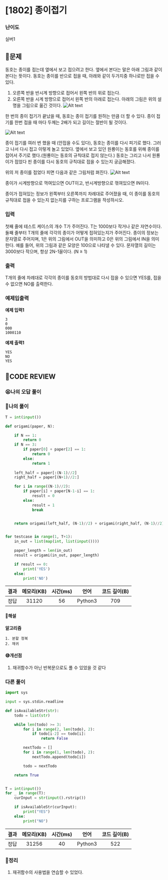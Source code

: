 # [1802] 종이접기

### **난이도**
실버1

## **📝문제**
동호는 종이를 접는데 옆에서 보고 접으려고 한다. 옆에서 본다는 말은 아래 그림과 같이 본다는 뜻이다. 동호는 종이를 반으로 접을 때, 아래와 같이 두가지중 하나로만 접을 수 있다.

1. 오른쪽 반을 반시계 방향으로 접어서 왼쪽 반의 위로 접는다.
2. 오른쪽 반을 시계 방향으로 접어서 왼쪽 반의 아래로 접는다.
아래의 그림은 위의 설명을 그림으로 옮긴 것이다.
![Alt text](./image/image1.png)


한 번의 종이 접기가 끝났을 때, 동호는 종이 접기를 원하는 만큼 더 할 수 있다. 종이 접기를 한번 접을 때 마다 두께는 2배가 되고 길이는 절반이 될 것이다.

![Alt text](./image/image2.png)

종이 접기를 여러 번 했을 때 (안접을 수도 있다), 동호는 종이를 다시 피기로 했다. 그러고 나서 다시 접고 이렇게 놀고 있었다. 옆에서 보고 있던 원룡이는 동호를 위해 종이를 접어서 주기로 했다.(원룡이는 동호의 규칙대로 접지 않는다.) 동호는 그리고 나서 원룡이가 접었다 핀 종이를 다시 동호의 규칙대로 접을 수 있는지 궁금해졌다.

위의 저 종이를 접었다 피면 다음과 같은 그림처럼 펴진다.
![Alt text](./image/image3.png)


종이가 시계방향으로 꺽여있으면 OUT이고, 반시계방향으로 꺾여있으면 IN이다.

종이가 접혀있는 정보가 왼쪽부터 오른쪽까지 차례대로 주어졌을 때, 이 종이를 동호의 규칙대로 접을 수 있는지 없는지를 구하는 프로그램을 작성하시오.

### **입력**
첫째 줄에 테스트 케이스의 개수 T가 주어진다. T는 1000보다 작거나 같은 자연수이다. 둘째 줄부터 T개의 줄에 각각의 종이가 어떻게 접혀있는지가 주어진다. 종이의 정보는 문자열로 주어지며, 1은 위의 그림에서 OUT을 의미하고 0은 위의 그림에서 IN을 의미한다. 예를 들어, 위의 그림과 같은 모양은 100으로 나타낼 수 있다. 문자열의 길이는 3000보다 작으며, 항상 2N-1꼴이다. (N ≥ 1)
### **출력**
T개의 줄에 차례대로 각각의 종이를 동호의 방법대로 다시 접을 수 있으면 YES를, 접을 수 없으면 NO를 출력한다.
### **예제입출력**

**예제 입력1**

```
3
0
000
1000110
```

**예제 출력1**

```
YES
NO
YES
```

## **🧐CODE REVIEW**

### **😫나의 오답 풀이**
### **🧾나의 풀이**

```python
T = int(input())

def origami(paper, N):

    if N == 1:
        return 0
    if N == 3:
        if paper[0] + paper[2] == 1:
            return 0
        else:
            return 1
    
    left_half = paper[:(N-1)//2]
    right_half = paper[(N+1)//2:]

    for i in range((N-1)//2):
        if paper[i] + paper[N-1-i] == 1:
            result = 0
        else:
            result = 1
            break


    return origami(left_half, (N-1)//2) + origami(right_half, (N-1)//2) + result


for testcase in range(1, T+1):
    in_out = list(map(int, list(input())))

    paper_length = len(in_out)
    result = origami(in_out, paper_length)

    if result == 0:
        print('YES')
    else:
        print('NO')
```

결과	| 메모리(KB) |	시간(ms) |	언어 |	코드 길이(B)
:----:|:-----:|:-----:|:-----:|:--------:
정답|31120|56|Python3|709

#### **📝해설**

**알고리즘**
```
1. 분할 정복
2. 재귀
```

#### **😅개선점**

1. 재귀함수가 아닌 반복문으로도 풀 수 있었을 것 같다



### **다른 풀이**

```python
import sys

input = sys.stdin.readline

def isAvailableStr(str):
    todo = list(str)

    while len(todo) >= 3:
        for i in range(2, len(todo), 2):
            if todo[i-2] == todo[i]:
                return False

        nextTodo = []
        for i in range(1, len(todo), 2):
            nextTodo.append(todo[i])

        todo = nextTodo

    return True


T = int(input())
for _ in range(T):
    curInput = str(input().rstrip())

    if isAvailableStr(curInput):
        print("YES")
    else:
        print("NO")
```

|	결과	| 메모리(KB) |	시간(ms) |	언어 |	코드 길이(B) 
|:-----:|:-----:|:-----:|:----:|:--------:
정답|31256|40|Python3|522


### **🔖정리**

1. 재귀함수의 사용법을 연습할 수 있었다.
